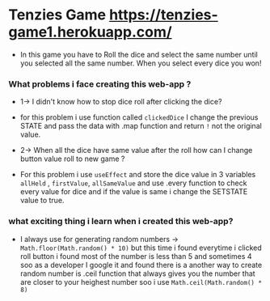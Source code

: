 # Tenzies Game https://tenzies-game1.herokuapp.com/

 * In this game you have to Roll the dice and select the same number until you selected all the same number. When you select every dice you won!

 ### What problems i face creating this web-app ?

 * 1->  I didn't know how to stop dice roll after clicking the dice?
 * for this problem i use function called `clickedDice` I change the previous STATE and pass the data with .map function and return `!` not the original value.

 * 2-> When all the dice have same value after the roll how can I change button value roll to new game ?
 * For this problem i use `useEffect` and store the dice value in 3 variables `allHeld` , `firstValue`, `allSameValue` and use .every function to check every value for dice and if the value is same i change the SETSTATE value to true. 
 ### what exciting thing i learn when i created this web-app?
 * I always use for generating random numbers -> `Math.floor(Math.random() * 10)` but this time i found everytime i clicked roll button i found most of the number is less than 5 and sometimes 4 soo as a developer I google it and found there is a another way to create random number is .ceil function that always gives you the number that are closer to your heighest number soo i use `Math.ceil(Math.random() * 8)`
